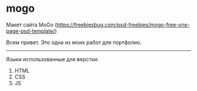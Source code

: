 # mogo
Макет сайта MoGo (https://freebiesbug.com/psd-freebies/mogo-free-one-page-psd-template/)

Всем привет. Это одна из моих работ для портфолио.

----------------------------------------------------

Языки использованные для верстки:
  1. HTML
  2. CSS
  3. JS
